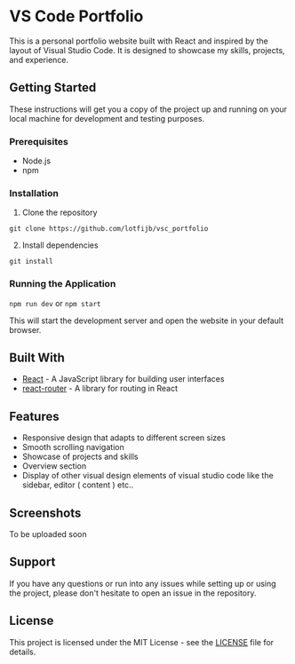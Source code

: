 # VS Code Portfolio

This is a personal portfolio website built with React and inspired by the layout of Visual Studio Code. It is designed to showcase my skills, projects, and experience.

## Getting Started

These instructions will get you a copy of the project up and running on your local machine for development and testing purposes.

### Prerequisites

- Node.js
- npm

### Installation

1. Clone the repository

```git clone https://github.com/lotfijb/vsc_portfolio```

2. Install dependencies

```git install```


### Running the Application

```npm run dev``` or ```npm start```

This will start the development server and open the website in your default browser.

## Built With

- [React](https://reactjs.org/) - A JavaScript library for building user interfaces
- [react-router](https://reacttraining.com/react-router/web/guides/quick-start) - A library for routing in React

## Features

- Responsive design that adapts to different screen sizes
- Smooth scrolling navigation
- Showcase of projects and skills
- Overview section 
- Display of other visual design elements of visual studio code like the sidebar, editor ( content ) etc..

## Screenshots
To be uploaded soon

## Support

If you have any questions or run into any issues while setting up or using the project, please don't hesitate to open an issue in the repository.

## License

This project is licensed under the MIT License - see the [LICENSE](LICENSE) file for details.
